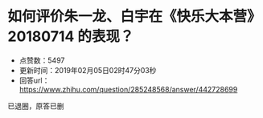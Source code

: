 # 如何评价朱一龙、白宇在《快乐大本营》20180714 的表现？
- 点赞数：5497
- 更新时间：2019年02月05日02时47分03秒
- 回答url：https://www.zhihu.com/question/285248568/answer/442728699
<body>
 <p data-pid="kjiG0jcU">已退圈，原答已删</p>
</body>